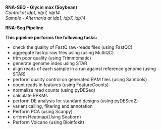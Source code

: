 **RNA-SEQ - Glycin max (Soybean)**  
  *Control at idp1, idp7, idp14*    
  *Sample - Alternaria at idp1, idp7, idp14*

  **RNA-Seq Pipeline**

**This pipeline performs the following tasks:**

 * check the quality of FastQ raw-reads files (using FastQC) 
 * aggregate fastqc raw files using (using MultiQC)
 * trim poor quality (using Trimmomatic)
 * generate genome index using STAR
 * align reads of each sample in a run against reference genome (using STAR)
 * perform quality control on generated BAM files (using Samtools)
 * count reads in features (using FeatureCounts)
 * normalize read counts (using pyDESeq)
 * calculate RPKMs
 * perform DE analysis for standard designs (using pyDESeq2)
 * variant calling, filtering and annotation
 * Perform PCA (using Scanpy)
 * erform Heatmap(Using Seaborn)
 * Perform Volcano (using Bioinfokit) 
